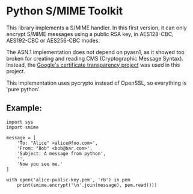 Python S/MIME Toolkit
=====================

This library implements a S/MIME handler. In this first version, it can only
encrypt S/MIME messages using a public RSA key, in AES128-CBC, AES192-CBC or
AES256-CBC modes.

The ASN.1 implementation does not depend on pyasn1, as it showed too broken for
creating and reading CMS (Cryptographic Message Syntax). Instead, the [Google's
certificate transparency project](https://www.certificate-transparency.org/)
was used in this project.

This implementation uses pycrypto instead of OpenSSL, so everything is 'pure
python'.


Example:
--------

    import sys
    import smime

    message = [
        'To: "Alice" <alice@foo.com>',
        'From: "Bob" <bob@bar.com>',
        'Subject: A message from python',
        '',
        'Now you see me.'
    ]

    with open('alice-public-key.pem', 'rb') in pem
        print(smime.encrypt('\n'.join(message), pem.read()))

